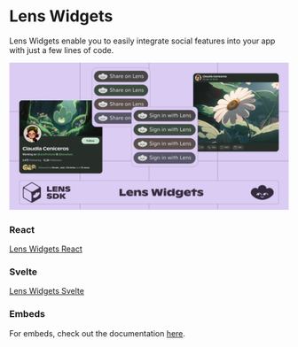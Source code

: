 # Lens Widgets

Lens Widgets enable you to easily integrate social features into your app with just a few lines of code.

![Lens Widgets](widgets_header.png)

### React

[Lens Widgets React](https://github.com/lens-protocol/lens-widgets/tree/main/lens-widgets-react)

### Svelte

[Lens Widgets Svelte](https://github.com/lens-protocol/lens-widgets/tree/main/lens-widgets-svelte)

### Embeds

For embeds, check out the documentation [here](https://docs.lens.xyz/docs/integrating-lens).